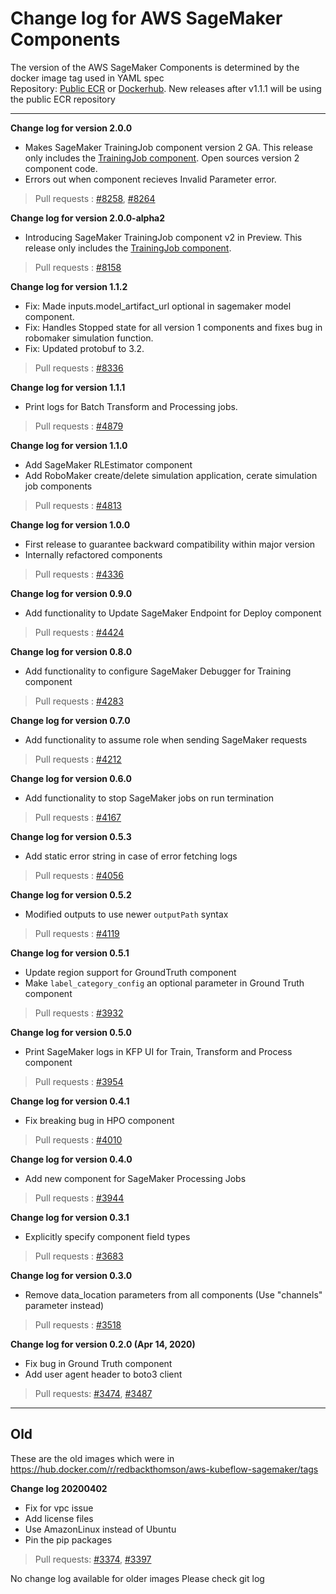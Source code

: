 # Change log for AWS SageMaker Components

The version of the AWS SageMaker Components is determined by the docker image tag used in YAML spec   
Repository: [Public ECR](https://gallery.ecr.aws/kubeflow-on-aws/aws-sagemaker-kfp-components) or [Dockerhub](https://hub.docker.com/repository/docker/amazon/aws-sagemaker-kfp-components). New releases after v1.1.1 will be using the public ECR repository

---------------------------------------------
**Change log for version 2.0.0**
- Makes SageMaker TrainingJob component version 2 GA. This release only includes the [TrainingJob component](./TrainingJob/). Open sources version 2 component code. 
- Errors out when component recieves Invalid Parameter error.

> Pull requests : [#8258](https://github.com/kubeflow/pipelines/pull/8258), [#8264](https://github.com/kubeflow/pipelines/pull/8264)

**Change log for version 2.0.0-alpha2**
- Introducing SageMaker TrainingJob component v2 in Preview. This release only includes the [TrainingJob component](./TrainingJob/).

> Pull requests : [#8158](https://github.com/kubeflow/pipelines/pull/8158)

**Change log for version 1.1.2**
- Fix: Made inputs.model_artifact_url optional in sagemaker model component.
- Fix: Handles Stopped state for all version 1 components and fixes bug in robomaker simulation function.
- Fix: Updated protobuf to 3.2. 

> Pull requests : [#8336](https://github.com/kubeflow/pipelines/pull/8336)

**Change log for version 1.1.1**
- Print logs for Batch Transform and Processing jobs.

> Pull requests : [#4879](https://github.com/kubeflow/pipelines/pull/4879)

**Change log for version 1.1.0**
- Add SageMaker RLEstimator component
- Add RoboMaker create/delete simulation application, cerate simulation job components

> Pull requests : [#4813](https://github.com/kubeflow/pipelines/pull/4813/)

**Change log for version 1.0.0**
- First release to guarantee backward compatibility within major version
- Internally refactored components

> Pull requests : [#4336](https://github.com/kubeflow/pipelines/pull/4336/)

**Change log for version 0.9.0**
- Add functionality to Update SageMaker Endpoint for Deploy component

> Pull requests : [#4424](https://github.com/kubeflow/pipelines/pull/4424/)

**Change log for version 0.8.0**
- Add functionality to configure SageMaker Debugger for Training component

> Pull requests : [#4283](https://github.com/kubeflow/pipelines/pull/4283/)


**Change log for version 0.7.0**
- Add functionality to assume role when sending SageMaker requests

>  Pull requests : [#4212](https://github.com/kubeflow/pipelines/pull/4212)


**Change log for version 0.6.0**
- Add functionality to stop SageMaker jobs on run termination

>  Pull requests : [#4167](https://github.com/kubeflow/pipelines/pull/4167)


**Change log for version 0.5.3**
- Add static error string in case of error fetching logs

>  Pull requests : [#4056](https://github.com/kubeflow/pipelines/pull/4056)


**Change log for version 0.5.2**
- Modified outputs to use newer `outputPath` syntax

> Pull requests : [#4119](https://github.com/kubeflow/pipelines/pull/4119)


**Change log for version 0.5.1**
- Update region support for GroundTruth component
- Make `label_category_config` an optional parameter in Ground Truth component

> Pull requests : [#3932](https://github.com/kubeflow/pipelines/pull/3932)


**Change log for version 0.5.0**
- Print SageMaker logs in KFP UI for Train, Transform and Process component

> Pull requests : [#3954](https://github.com/kubeflow/pipelines/pull/3954)


**Change log for version 0.4.1**
- Fix breaking bug in HPO component

> Pull requests : [#4010](https://github.com/kubeflow/pipelines/pull/4010)


**Change log for version 0.4.0**
- Add new component for SageMaker Processing Jobs

> Pull requests : [#3944](https://github.com/kubeflow/pipelines/pull/3944)


**Change log for version 0.3.1**
- Explicitly specify component field types

> Pull requests : [#3683](https://github.com/kubeflow/pipelines/pull/3683)


**Change log for version 0.3.0**
- Remove data_location parameters from all components
	  (Use "channels" parameter instead)

> Pull requests : [#3518](https://github.com/kubeflow/pipelines/pull/3518)


**Change log for version 0.2.0 (Apr 14, 2020)**
- Fix bug in Ground Truth component
- Add user agent header to boto3 client
  
> Pull requests: [#3474](https://github.com/kubeflow/pipelines/pull/3474), [#3487](https://github.com/kubeflow/pipelines/pull/3487)


---------------------------------------------

## Old

These are the old images which were in https://hub.docker.com/r/redbackthomson/aws-kubeflow-sagemaker/tags

**Change log 20200402**
- Fix for vpc issue 
- Add license files 
- Use AmazonLinux instead of Ubuntu 
- Pin the pip packages 

	
> Pull requests: [#3374](https://github.com/kubeflow/pipelines/pull/3374), [#3397](https://github.com/kubeflow/pipelines/pull/3397)

No change log available for older images 
Please check git log 


